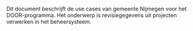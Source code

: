 Dit document beschrijft de use cases van gemeente Nijmegen voor het DOOR-programma. Het onderwerp is revisiegegevens uit projecten verwerken in het beheersysteem. 
